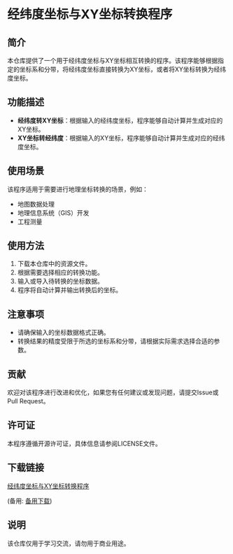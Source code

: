# 经纬度坐标与XY坐标转换程序

## 简介
本仓库提供了一个用于经纬度坐标与XY坐标相互转换的程序。该程序能够根据指定的坐标系和分带，将经纬度坐标直接转换为XY坐标，或者将XY坐标转换为经纬度坐标。

## 功能描述
- **经纬度转XY坐标**：根据输入的经纬度坐标，程序能够自动计算并生成对应的XY坐标。
- **XY坐标转经纬度**：根据输入的XY坐标，程序能够自动计算并生成对应的经纬度坐标。

## 使用场景
该程序适用于需要进行地理坐标转换的场景，例如：
- 地图数据处理
- 地理信息系统（GIS）开发
- 工程测量

## 使用方法
1. 下载本仓库中的资源文件。
2. 根据需要选择相应的转换功能。
3. 输入或导入待转换的坐标数据。
4. 程序将自动计算并输出转换后的坐标。

## 注意事项
- 请确保输入的坐标数据格式正确。
- 转换结果的精度受限于所选的坐标系和分带，请根据实际需求选择合适的参数。

## 贡献
欢迎对该程序进行改进和优化，如果您有任何建议或发现问题，请提交Issue或Pull Request。

## 许可证
本程序遵循开源许可证，具体信息请参阅LICENSE文件。

## 下载链接
[经纬度坐标与XY坐标转换程序](https://pan.quark.cn/s/950bb4710c66) 

(备用: [备用下载](https://pan.baidu.com/s/1yy0xYN-u4UNsmE2TaQrm7w?pwd=1234))

## 说明

该仓库仅用于学习交流，请勿用于商业用途。
